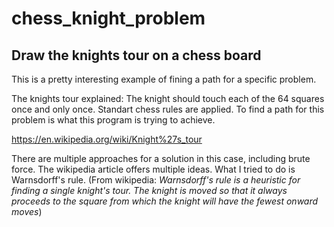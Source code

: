 # chess_knight_problem
## Draw the knights tour on a chess board

This is a pretty interesting example of fining a path for a specific problem.

The knights tour explained: The knight should touch each of the 64 squares once and only once. Standart chess rules are applied. To find a path for this problem is what this program is trying to achieve.  

https://en.wikipedia.org/wiki/Knight%27s_tour

There are multiple approaches for a solution in this case, including brute force. The wikipedia article offers multiple ideas. What I tried to do is Warnsdorff's rule. (From wikipedia: *Warnsdorff's rule is a heuristic for finding a single knight's tour. The knight is moved so that it always proceeds to the square from which the knight will have the fewest onward moves*)
